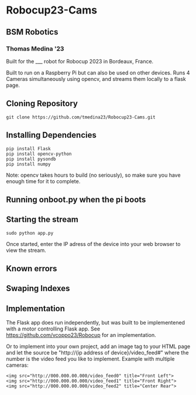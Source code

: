 # Robocup23-Cams
## BSM Robotics
### Thomas Medina '23

Built for the ___ robot for Robocup 2023 in Bordeaux, France.

Built to run on a Raspberry Pi but can also be used on other devices.
Runs 4 Cameras simultaneously using opencv, and streams them locally to a flask page.

## Cloning Repository

```
git clone https://github.com/tmedina23/Robocup23-Cams.git
```

## Installing Dependencies

```
pip install Flask
pip install opencv-python
pip install pysondb
pip install numpy
```
Note: opencv takes hours to build (no seriously), so make sure you have enough time for it to complete.

## Running onboot.py when the pi boots


## Starting the stream

```
sudo python app.py
```
Once started, enter the IP adress of the device into your web browser to view the stream.

## Known errors

## Swaping Indexes

## Implementation

The Flask app does run independently, but was built to be implementened with a motor controlling Flask app. See https://github.com/vcoppo23/Robocup for an implementation.

Or to implement into your own project, add an image tag to your HTML page and let the source be "http://{ip address of device}/video_feed#" where the number is the video feed you like to implement. Example with multiple cameras:
```
<img src="http://000.000.00.000/video_feed0" title="Front Left">
<img src="http://000.000.00.000/video_feed1" title="Front Right">
<img src="http://000.000.00.000/video_feed2" title="Center Rear">
```
